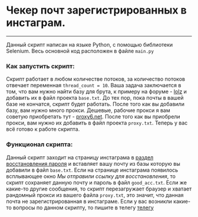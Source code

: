 # Чекер почт зарегистрированных в инстаграм.
____
Данный скрипт написан на языке Python, с помощью библиотеки Selenium. Весь основной код расположен в файле `main.py`
### Как запустить скрипт:
Скрипт работает в любом количестве потоков, за количество потоков отвечает переменная `thread_count = 10`. Ваша задача заключается в том, что вам нужно найти базу для брута,
к примеру на форуме - [lolz](https://lolz.guru/forums/444/) и добавить их в файл проекта `base.txt`. До тех пор, пока почты в вашей базе не кончатся, скрипт будет работать.
После того как вы добавили базу, вам нужно много прокси. Дешевые, рабочие прокси я вам советую приобретать тут - [proxy6.net](https://proxy6.net/). После того как вы приобрели
прокси, вам нужно их добавить в файл проекта `proxy.txt`. Теперь у вас всё готово к работе скрипта.
### Функционал скрипта:
Данный скрипт заходит на страницу инстаграма в [раздел восстановления пароля](https://www.instagram.com/accounts/password/reset/) и вставляет вашу почту из базы которую вы
добавили в файл `base.txt`. Если на странице инстаграма появилось всплывающее окно *Мы отправили ссылку для восстановления*, то скрипт сохраняет данную почту и пароль в файл `good_acc.txt`.
Если же какие-то другие сообщения, то скрипт перезагружает браузер и хватает рандомный прокси из вашего файла `proxy.txt`, это значит, что данная почта не зарегистрированная в инстаграме.
Если у вас возникли какие-то вопросы по данном скрипту, то пишите в телегу [телегу](https://t.me/govard9)
